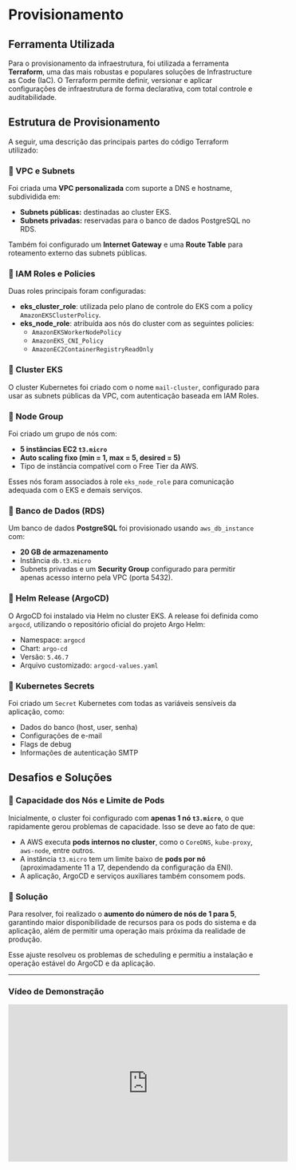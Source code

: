 # Provisionamento

## Ferramenta Utilizada

Para o provisionamento da infraestrutura, foi utilizada a ferramenta **Terraform**, uma das mais robustas e populares soluções de Infrastructure as Code (IaC). O Terraform permite definir, versionar e aplicar configurações de infraestrutura de forma declarativa, com total controle e auditabilidade.

## Estrutura de Provisionamento

A seguir, uma descrição das principais partes do código Terraform utilizado:

### 🔸 VPC e Subnets

Foi criada uma **VPC personalizada** com suporte a DNS e hostname, subdividida em:

- **Subnets públicas:** destinadas ao cluster EKS.
- **Subnets privadas:** reservadas para o banco de dados PostgreSQL no RDS.

Também foi configurado um **Internet Gateway** e uma **Route Table** para roteamento externo das subnets públicas.

### 🔸 IAM Roles e Policies

Duas roles principais foram configuradas:

- **eks_cluster_role**: utilizada pelo plano de controle do EKS com a policy `AmazonEKSClusterPolicy`.
- **eks_node_role**: atribuída aos nós do cluster com as seguintes policies:
  - `AmazonEKSWorkerNodePolicy`
  - `AmazonEKS_CNI_Policy`
  - `AmazonEC2ContainerRegistryReadOnly`

### 🔸 Cluster EKS

O cluster Kubernetes foi criado com o nome `mail-cluster`, configurado para usar as subnets públicas da VPC, com autenticação baseada em IAM Roles.

### 🔸 Node Group

Foi criado um grupo de nós com:
- **5 instâncias EC2 `t3.micro`**
- **Auto scaling fixo (min = 1, max = 5, desired = 5)**
- Tipo de instância compatível com o Free Tier da AWS.

Esses nós foram associados à role `eks_node_role` para comunicação adequada com o EKS e demais serviços.

### 🔸 Banco de Dados (RDS)

Um banco de dados **PostgreSQL** foi provisionado usando `aws_db_instance` com:
- **20 GB de armazenamento**
- Instância `db.t3.micro`
- Subnets privadas e um **Security Group** configurado para permitir apenas acesso interno pela VPC (porta 5432).

### 🔸 Helm Release (ArgoCD)

O ArgoCD foi instalado via Helm no cluster EKS. A release foi definida como `argocd`, utilizando o repositório oficial do projeto Argo Helm:

- Namespace: `argocd`
- Chart: `argo-cd`
- Versão: `5.46.7`
- Arquivo customizado: `argocd-values.yaml`

### 🔸 Kubernetes Secrets

Foi criado um `Secret` Kubernetes com todas as variáveis sensíveis da aplicação, como:

- Dados do banco (host, user, senha)
- Configurações de e-mail
- Flags de debug
- Informações de autenticação SMTP

## Desafios e Soluções

### 🔸 Capacidade dos Nós e Limite de Pods

Inicialmente, o cluster foi configurado com **apenas 1 nó `t3.micro`**, o que rapidamente gerou problemas de capacidade. Isso se deve ao fato de que:

- A AWS executa **pods internos no cluster**, como o `CoreDNS`, `kube-proxy`, `aws-node`, entre outros.
- A instância `t3.micro` tem um limite baixo de **pods por nó** (aproximadamente 11 a 17, dependendo da configuração da ENI).
- A aplicação, ArgoCD e serviços auxiliares também consomem pods.

### 🔧 Solução

Para resolver, foi realizado o **aumento do número de nós de 1 para 5**, garantindo maior disponibilidade de recursos para os pods do sistema e da aplicação, além de permitir uma operação mais próxima da realidade de produção.

Esse ajuste resolveu os problemas de scheduling e permitiu a instalação e operação estável do ArgoCD e da aplicação.

---

### Vídeo de Demonstração

<iframe width="560" height="315" src="https://www.youtube.com/embed/4deqtnkoYVE?si=Go64BnngdnCZ4SYl" title="YouTube video player" frameborder="0" allow="accelerometer; autoplay; clipboard-write; encrypted-media; gyroscope; picture-in-picture; web-share" referrerpolicy="strict-origin-when-cross-origin" allowfullscreen></iframe>
